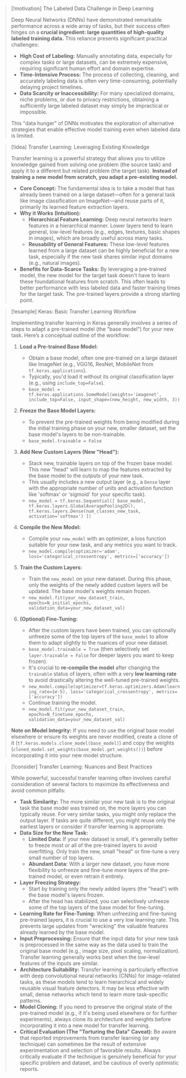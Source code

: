 > [!motivation] The Labeled Data Challenge in Deep Learning
>
> Deep Neural Networks (DNNs) have demonstrated remarkable performance across a wide array of tasks, but their success often hinges on a **crucial ingredient: large quantities of high-quality labeled training data.** This reliance presents significant practical challenges:
> - **High Cost of Labeling:** Manually annotating data, especially for complex tasks or large datasets, can be extremely expensive, requiring significant human effort and domain expertise.
> - **Time-Intensive Process:** The process of collecting, cleaning, and accurately labeling data is often very time-consuming, potentially delaying project timelines.
> - **Data Scarcity or Inaccessibility:** For many specialized domains, niche problems, or due to privacy restrictions, obtaining a sufficiently large labeled dataset may simply be impractical or impossible.
>
> This "data hunger" of DNNs motivates the exploration of alternative strategies that enable effective model training even when labeled data is limited.


> [!idea] Transfer Learning: Leveraging Existing Knowledge
>
> Transfer learning is a powerful strategy that allows you to utilize knowledge gained from solving one problem (the source task) and apply it to a different but related problem (the target task). **Instead of training a new model from scratch, you adapt a pre-existing model.**
> - **Core Concept:** The fundamental idea is to take a model that has already been trained on a large dataset—often for a general task like image classification on ImageNet—and reuse parts of it, primarily its learned feature extraction layers.
> - **Why it Works (Intuition):**
>   - **Hierarchical Feature Learning:** Deep neural networks learn features in a hierarchical manner. Lower layers tend to learn general, low-level features (e.g., edges, textures, basic shapes in images), which are broadly useful across many tasks.
>   - **Reusability of General Features:** These low-level features learned from a large dataset can be highly beneficial for a new task, especially if the new task shares similar input domains (e.g., natural images).
> - **Benefits for Data-Scarce Tasks:** By leveraging a pre-trained model, the new model for the target task doesn't have to learn these foundational features from scratch. This often leads to better performance with less labeled data and faster training times for the target task. The pre-trained layers provide a strong starting point.

> [!example] Keras: Basic Transfer Learning Workflow
>
> Implementing transfer learning in Keras generally involves a series of steps to adapt a pre-trained model (the "base model") for your new task. Here’s a conceptual outline of the workflow:
>
> 1.  **Load a Pre-trained Base Model:**
>     - Obtain a base model, often one pre-trained on a large dataset like ImageNet (e.g., VGG16, ResNet, MobileNet from `tf.keras.applications`).
>     - Typically, you'd load it without its original classification layer (e.g., using `include_top=False`).
>     - `base_model = tf.keras.applications.SomeModel(weights='imagenet', include_top=False, input_shape=(new_height, new_width, 3))`
>
> 2.  **Freeze the Base Model Layers:**
>     - To prevent the pre-trained weights from being modified during the initial training phase on your new, smaller dataset, set the base model's layers to be non-trainable.
>     - `base_model.trainable = False`
>
> 3.  **Add New Custom Layers (New "Head"):**
>     - Stack new, trainable layers on top of the frozen base model. This new "head" will learn to map the features extracted by the base model to the outputs of your new task.
>     - This usually includes a new output layer (e.g., a `Dense` layer with the appropriate number of units and activation function like 'softmax' or 'sigmoid' for your specific task).
>     - `new_model = tf.keras.Sequential([ base_model, tf.keras.layers.GlobalAveragePooling2D(), tf.keras.layers.Dense(num_classes_new_task, activation='softmax') ])`
>
> 4.  **Compile the New Model:**
>     - Compile your `new_model` with an optimizer, a loss function suitable for your new task, and any metrics you want to track.
>     - `new_model.compile(optimizer='adam', loss='categorical_crossentropy', metrics=['accuracy'])`
>
> 5.  **Train the Custom Layers:**
>     - Train the `new_model` on your new dataset. During this phase, only the weights of the newly added custom layers will be updated. The base model's weights remain frozen.
>     - `new_model.fit(your_new_dataset_train, epochs=N_initial_epochs, validation_data=your_new_dataset_val)`
>
> 6.  **(Optional) Fine-Tuning:**
>     - After the custom layers have been trained, you can optionally unfreeze some of the top layers of the `base_model` to allow them to adapt slightly to the nuances of your new dataset.
>     - `base_model.trainable = True` (then selectively set `layer.trainable = False` for deeper layers you want to keep frozen).
>     - It's crucial to **re-compile the model** after changing the `trainable` status of layers, often with a very **low learning rate** to avoid drastically altering the well-tuned pre-trained weights.
>     - `new_model.compile(optimizer=tf.keras.optimizers.Adam(learning_rate=1e-5), loss='categorical_crossentropy', metrics=['accuracy'])`
>     - Continue training the model.
>     - `new_model.fit(your_new_dataset_train, epochs=N_finetune_epochs, validation_data=your_new_dataset_val)`
>
> **Note on Model Integrity:** If you need to use the original base model elsewhere or ensure its weights are never modified, create a clone of it (`tf.keras.models.clone_model(base_model)`) and copy the weights (`cloned_model.set_weights(base_model.get_weights())`) before incorporating it into your new model structure.


> [!consider] Transfer Learning: Nuances and Best Practices
>
> While powerful, successful transfer learning often involves careful consideration of several factors to maximize its effectiveness and avoid common pitfalls:
> - **Task Similarity:** The more similar your new task is to the original task the base model was trained on, the more layers you can typically reuse. For very similar tasks, you might only replace the output layer. If tasks are quite different, you might reuse only the earliest layers or consider if transfer learning is appropriate.
> - **Data Size for the New Task:**
>   - **Limited Data:** If your new dataset is small, it's generally better to freeze most or all of the pre-trained layers to avoid overfitting. Only train the new, small "head" or fine-tune a very small number of top layers.
>   - **Abundant Data:** With a larger new dataset, you have more flexibility to unfreeze and fine-tune more layers of the pre-trained model, or even retrain it entirely.
> - **Layer Freezing Strategy:**
>   - Start by training only the newly added layers (the "head") with the base model's layers frozen.
>   - After the head has stabilized, you can selectively unfreeze some of the top layers of the base model for fine-tuning.
> - **Learning Rate for Fine-Tuning:** When unfreezing and fine-tuning pre-trained layers, it is crucial to use a very low learning rate. This prevents large updates from "wrecking" the valuable features already learned by the base model.
> - **Input Preprocessing:** Ensure that the input data for your new task is preprocessed in the same way as the data used to train the original base model (e.g., image size, pixel scaling, normalization). Transfer learning generally works best when the low-level features of the inputs are similar.
> - **Architecture Suitability:** Transfer learning is particularly effective with deep convolutional neural networks (CNNs) for image-related tasks, as these models tend to learn hierarchical and widely reusable visual feature detectors. It may be less effective with small, dense networks which tend to learn more task-specific patterns.
> - **Model Cloning:** If you need to preserve the original state of the pre-trained model (e.g., if it's being used elsewhere or for further experiments), always clone its architecture and weights before incorporating it into a new model for transfer learning.
> - **Critical Evaluation (The "Torturing the Data" Caveat):** Be aware that reported improvements from transfer learning (or any technique) can sometimes be the result of extensive experimentation and selection of favorable results. Always critically evaluate if the technique is genuinely beneficial for your specific problem and dataset, and be cautious of overly optimistic reports.